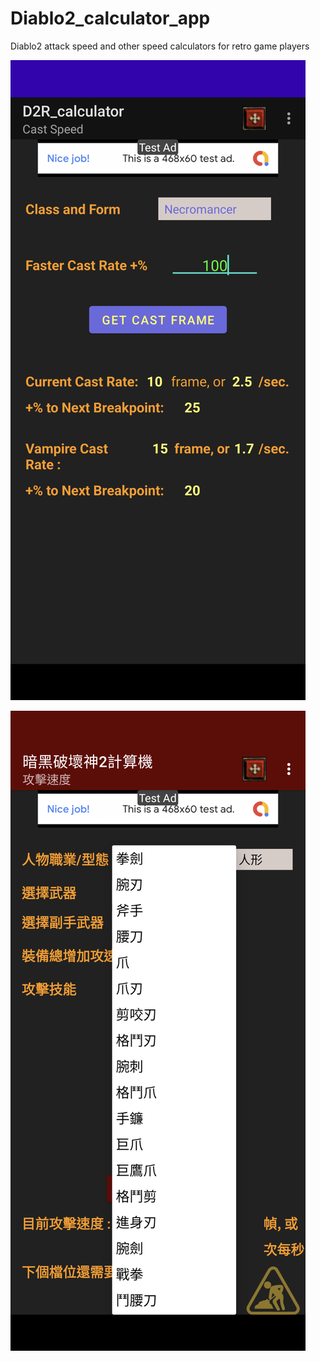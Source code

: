 # Diablo2_calculator_app
Diablo2 attack speed and other speed calculators for retro game players



![img ICR calculate](https://github.com/KurtDing/Diablo2_calculator_app/blob/main/screenshot/Screenshot_20211030-235757.png)    
    
![img IAS calculate](https://github.com/KurtDing/Diablo2_calculator_app/blob/main/screenshot/Screenshot_20211031-000205.png)    

    
